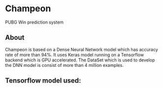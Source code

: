 # Champeon
PUBG Win prediction system
## About
Champeon is based on a Dense Neural Network model which has accuracy rate of more than 94%. It uses Keras model running on a Tensorflow backend which is GPU accelerated. The DataSet which is used to develop the DNN model is consist of more than 4 million examples.

## Tensorflow model used:
<img src = "">
